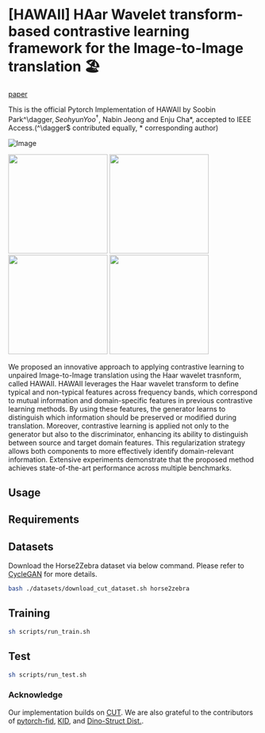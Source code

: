 # [HAWAII] HAar Wavelet transform-based contrastive learning framework for the Image-to-Image translation 🏖

[paper](https://ieeexplore.ieee.org/document/10945777)

This is the official Pytorch Implementation of HAWAII by Soobin Park^\dagger$, Seohyun Yoo^\dagger$, Nabin Jeong and Enju Cha*, accepted to IEEE Access.(^\dagger$ contributed equally, * corresponding author)

![Image](https://github.com/user-attachments/assets/8509d4de-1101-4974-9731-7c250d07dfb3)

<img src="https://github.com/user-attachments/assets/79873780-e207-48e2-961d-304238addf89" width="200" height="200"/>
<img src="https://github.com/user-attachments/assets/06ae5c6b-ff72-41d4-8802-fad2febd7425" width="200" height="200"/>
<img src="https://github.com/user-attachments/assets/0a51b297-4cfc-48cb-98f8-7a88d6bc74c0" width="200" height="200"/>
<img src="https://github.com/user-attachments/assets/513259cb-5e5a-4194-a6de-3e5aea02bc58" width="200" height="200"/>


We proposed an innovative approach to applying contrastive learning to unpaired Image-to-Image translation using the Haar wavelet trasnform, called HAWAII. 
HAWAII leverages the Haar wavelet transform to define typical and non-typical features across frequency bands, which correspond to mutual information and domain-specific features in previous contrastive learning methods.
By using these features, the generator learns to distinguish which information should be preserved or modified during translation. 
Moreover, contrastive learning is applied not only to the generator but also to the discriminator, enhancing its ability to distinguish between source and target domain features. This regularization strategy allows both components to more effectively identify domain-relevant information. 
Extensive experiments demonstrate that the proposed method achieves state-of-the-art performance across multiple benchmarks.



## Usage

## Requirements

## Datasets
Download the Horse2Zebra dataset via below command. Please refer to [CycleGAN](https://github.com/junyanz/pytorch-CycleGAN-and-pix2pix) for more details.
```bash
bash ./datasets/download_cut_dataset.sh horse2zebra
```

## Training
```bash
sh scripts/run_train.sh
```

## Test
```bash
sh scripts/run_test.sh
```



### Acknowledge
Our implementation builds on [CUT](). We are also grateful to the contributors of [pytorch-fid](https://github.com/mseitzer/pytorch-fid), [KID](https://github.com/alpc91/NICE-GAN-pytorch), and [Dino-Struct Dist.](https://github.com/omerbt/Splice).
